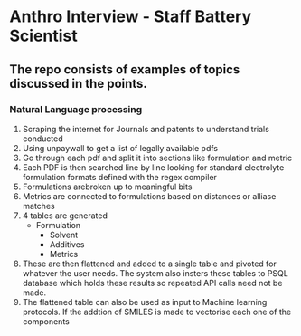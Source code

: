 # Anthro Interview - Staff Battery Scientist 

## The repo consists of examples of topics discussed in the  points. 

### Natural Language processing 
 1. Scraping the internet for Journals and patents to understand trials conducted
 2. Using unpaywall to get a list of legally available pdfs
 3. Go through each pdf and split it into sections like formulation and metric
 4. Each PDF is then searched line by line looking for standard electrolyte formulation formats defined with the regex compiler
 5. Formulations arebroken up to meaningful bits
 6. Metrics are connected to formulations based on distances or alliase matches
 7. 4 tables are generated
    - Formulation
      - Solvent
      - Additives
      - Metrics
 8. These are then flattened and added to a single table and pivoted for whatever the user  needs. The system also insters these  tables to PSQL database which holds these results so repeated API calls need not be made.
 9. The flattened table  can also be used as input to Machine learning protocols. If the addtion of SMILES is made to vectorise each one of the components
 
